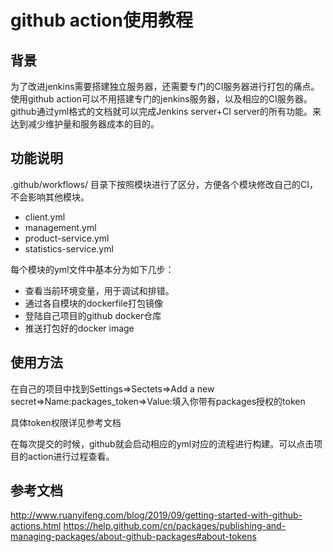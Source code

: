 # github action使用教程
## 背景

为了改进jenkins需要搭建独立服务器，还需要专门的CI服务器进行打包的痛点。使用github action可以不用搭建专门的jenkins服务器，以及相应的CI服务器。github通过yml格式的文档就可以完成Jenkins server+CI server的所有功能。来达到减少维护量和服务器成本的目的。

## 功能说明

.github/workflows/ 目录下按照模块进行了区分，方便各个模块修改自己的CI，不会影响其他模块。

* client.yml
* management.yml
* product-service.yml
* statistics-service.yml

每个模块的yml文件中基本分为如下几步：

* 查看当前环境变量，用于调试和排错。
* 通过各自模块的dockerfile打包镜像
* 登陆自己项目的github docker仓库
* 推送打包好的docker image

## 使用方法

在自己的项目中找到Settings=>Sectets=>Add a new secret=>Name:packages_token=>Value:填入你带有packages授权的token

具体token权限详见参考文档

在每次提交的时候，github就会启动相应的yml对应的流程进行构建。可以点击项目的action进行过程查看。

## 参考文档
http://www.ruanyifeng.com/blog/2019/09/getting-started-with-github-actions.html
https://help.github.com/cn/packages/publishing-and-managing-packages/about-github-packages#about-tokens


